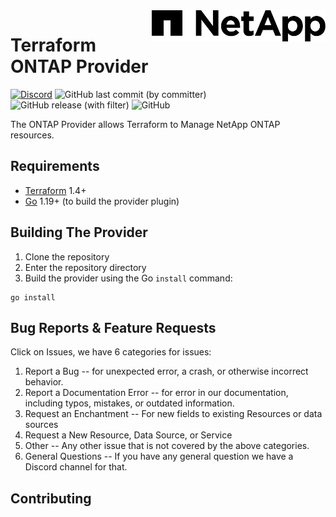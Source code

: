 <!-- markdownlint-disable first-line-h1 no-inline-html -->
<a href="https://netapp.com">
  <picture>
    <source media="(prefers-color-scheme: dark)" srcset=".github/NTAP_BIG.D.png">
    <source media="(prefers-color-scheme: light)" srcset=".github/NTAP_BIG.png">
    <img src=".github/NTAP_BIG.png" alt="NetApp logo" title="NetApp" align="right" height="50">
  </picture>
</a>

# Terraform ONTAP Provider

[![Discord](https://img.shields.io/discord/855068651522490400)](https://discord.gg/NetApp)
![GitHub last commit (by committer)](https://img.shields.io/github/last-commit/netapp/terraform-provider-netapp-ontap)
![GitHub release (with filter)](https://img.shields.io/github/v/release/NetApp/terraform-provider-netapp-ontap)
![GitHub](https://img.shields.io/github/license/netapp/terraform-provider-netapp-ontap)

The ONTAP Provider allows Terraform to Manage NetApp ONTAP resources.

## Requirements

* [Terraform](https://www.terraform.io/downloads.html) 1.4+
* [Go](https://golang.org/doc/install) 1.19+ (to build the provider plugin)

## Building The Provider

1. Clone the repository
1. Enter the repository directory
1. Build the provider using the Go `install` command:

```shell
go install
```

## Bug Reports & Feature Requests
Click on Issues, we have 6 categories for issues:
1. Report a Bug -- for unexpected error, a crash, or otherwise incorrect behavior.
2. Report a Documentation Error -- for error in our documentation, including typos, mistakes, or outdated information.
3. Request an Enchantment -- For new fields to existing Resources or data sources 
4. Request a New Resource, Data Source, or Service 
5. Other -- Any other issue that is not covered by the above categories.
6. General Questions -- If you have any general question we have a Discord channel for that.

## Contributing